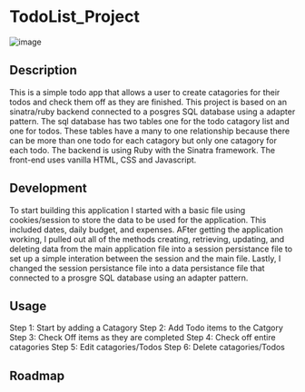 # TodoList_Project
![image](https://user-images.githubusercontent.com/12583065/158920617-49ae46ec-8755-4e17-ad20-53cd3263da83.png)

## Description
This is a simple todo app that allows a user to create catagories for their todos and check them off as they are finished. This project is based on an sinatra/ruby backend connected to a posgres SQL database using a adapter pattern. The sql database has two tables one for the todo catagory list and one for todos. These tables have a many to one relationship because there can be more than one todo for each catagory but only one catagory for each todo. The backend is using Ruby with the Sinatra framework. The front-end uses vanilla HTML, CSS and Javascript.

## Development
To start building this application I started with a basic file using cookies/session to store the data to be used for the application. This included dates, daily budget, and expenses. AFter getting the application working, I pulled out all of the methods creating, retrieving, updating, and deleting data from the main application file into a session persistance file to set up a simple interation between the session and the main file. Lastly, I changed the session persistance file into a data persistance file that connected to a prosgre SQL database using an adapter pattern.

## Usage
Step 1: Start by adding a Catagory
Step 2: Add Todo items to the Catgory
Step 3: Check Off items as they are completed
Step 4: Check off entire catagories
Step 5: Edit catagories/Todos
Step 6: Delete catagories/Todos

## Roadmap

